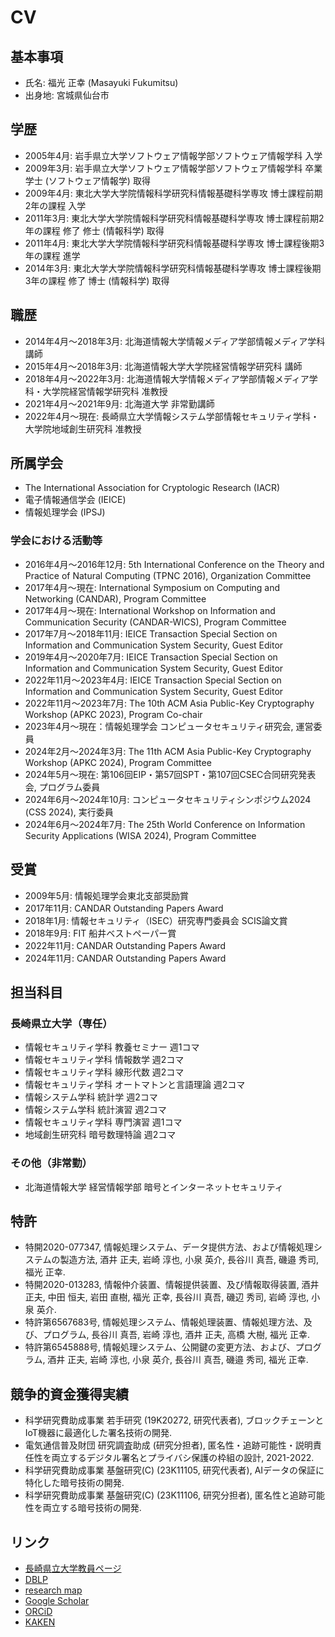 # CV

## 基本事項

* 氏名: 福光 正幸 (Masayuki Fukumitsu)
* 出身地: 宮城県仙台市

## 学歴

* 2005年4月: 岩手県立大学ソフトウェア情報学部ソフトウェア情報学科 入学
* 2009年3月: 岩手県立大学ソフトウェア情報学部ソフトウェア情報学科 卒業 学士 (ソフトウェア情報学) 取得
* 2009年4月: 東北大学大学院情報科学研究科情報基礎科学専攻 博士課程前期2年の課程 入学
* 2011年3月: 東北大学大学院情報科学研究科情報基礎科学専攻 博士課程前期2年の課程 修了 修士 (情報科学) 取得
* 2011年4月: 東北大学大学院情報科学研究科情報基礎科学専攻 博士課程後期3年の課程 進学
* 2014年3月: 東北大学大学院情報科学研究科情報基礎科学専攻 博士課程後期3年の課程 修了 博士 (情報科学) 取得

## 職歴

* 2014年4月～2018年3月: 北海道情報大学情報メディア学部情報メディア学科 講師
* 2015年4月～2018年3月: 北海道情報大学大学院経営情報学研究科 講師
* 2018年4月～2022年3月: 北海道情報大学情報メディア学部情報メディア学科・大学院経営情報学研究科 准教授
* 2021年4月～2021年9月: 北海道大学 非常勤講師
* 2022年4月～現在: 長崎県立大学情報システム学部情報セキュリティ学科・大学院地域創生研究科 准教授

## 所属学会

* The International Association for Cryptologic Research (IACR)
* 電子情報通信学会 (IEICE)
* 情報処理学会 (IPSJ)

### 学会における活動等

* 2016年4月～2016年12月: 5th International Conference on the Theory and Practice of Natural Computing (TPNC 2016), Organization Committee
* 2017年4月～現在: International Symposium on Computing and Networking (CANDAR), Program Committee
* 2017年4月～現在: International Workshop on Information and Communication Security (CANDAR-WICS), Program Committee
* 2017年7月～2018年11月: IEICE Transaction Special Section on Information and Communication System Security, Guest Editor
* 2019年4月～2020年7月: IEICE Transaction Special Section on Information and Communication System Security, Guest Editor
* 2022年11月～2023年4月: IEICE Transaction Special Section on Information and Communication System Security, Guest Editor
* 2022年11月～2023年7月: The 10th ACM Asia Public-Key Cryptography Workshop (APKC 2023), Program Co-chair
* 2023年4月～現在：情報処理学会 コンピュータセキュリティ研究会, 運営委員
* 2024年2月～2024年3月: The 11th ACM Asia Public-Key Cryptography Workshop (APKC 2024), Program Committee
* 2024年5月～現在: 第106回EIP・第57回SPT・第107回CSEC合同研究発表会, プログラム委員
* 2024年6月～2024年10月: コンピュータセキュリティシンポジウム2024 (CSS 2024), 実行委員
* 2024年6月～2024年7月: The 25th World Conference on Information Security Applications (WISA 2024), Program Committee

## 受賞

* 2009年5月: 情報処理学会東北支部奨励賞
* 2017年11月: CANDAR Outstanding Papers Award
* 2018年1月: 情報セキュリティ（ISEC）研究専門委員会 SCIS論文賞
* 2018年9月: FIT 船井ベストペーパー賞
* 2022年11月: CANDAR Outstanding Papers Award
* 2024年11月: CANDAR Outstanding Papers Award

## 担当科目

### 長崎県立大学（専任）

* 情報セキュリティ学科 教養セミナー 週1コマ
* 情報セキュリティ学科 情報数学 週2コマ
* 情報セキュリティ学科 線形代数 週2コマ
* 情報セキュリティ学科 オートマトンと言語理論 週2コマ
* 情報システム学科 統計学 週2コマ
* 情報システム学科 統計演習 週2コマ
* 情報セキュリティ学科 専門演習 週1コマ
* 地域創生研究科 暗号数理特論  週2コマ

### その他（非常勤）

* 北海道情報大学 経営情報学部 暗号とインターネットセキュリティ

## 特許

* 特開2020-077347, 情報処理システム、データ提供方法、および情報処理システムの製造方法, 酒井 正夫, 岩崎 淳也, 小泉 英介, 長谷川 真吾, 磯邉 秀司, 福光 正幸.
* 特開2020-013283, 情報仲介装置、情報提供装置、及び情報取得装置, 酒井 正夫, 中田 恒夫, 岩田 直樹, 福光 正幸, 長谷川 真吾, 磯辺 秀司, 岩崎 淳也, 小泉 英介.
* 特許第6567683号, 情報処理システム、情報処理装置、情報処理方法、及び、プログラム, 長谷川 真吾, 岩崎 淳也, 酒井 正夫, 高橋 大樹, 福光 正幸.
* 特許第6545888号, 情報処理システム、公開鍵の変更方法、および、プログラム, 酒井 正夫, 岩崎 淳也, 小泉 英介, 長谷川 真吾, 磯邉 秀司, 福光 正幸.

## 競争的資金獲得実績

* 科学研究費助成事業 若手研究 (19K20272, 研究代表者), ブロックチェーンとIoT機器に最適化した署名技術の開発.
* 電気通信普及財団 研究調査助成 (研究分担者), 匿名性・追跡可能性・説明責任性を両立するデジタル署名とプライバシ保護の枠組の設計, 2021-2022.
* 科学研究費助成事業 基盤研究(C) (23K11105, 研究代表者), AIデータの保証に特化した暗号技術の開発.
* 科学研究費助成事業 基盤研究(C) (23K11106, 研究分担者), 匿名性と追跡可能性を両立する暗号技術の開発.

## リンク

* [長崎県立大学教員ページ](https://sun.ac.jp/researchinfo/fuku-masa/)
* [DBLP](https://dblp.org/pid/34/8102.html)
* [research map](https://researchmap.jp/masayuki_fukumitsu)
* [Google Scholar](https://scholar.google.com/citations?user=mchg6CYAAAAJ&hl=ja)
* [ORCiD](https://orcid.org/0000-0001-7471-4477)
* [KAKEN](https://nrid.nii.ac.jp/ja/nrid/1000010736119/)
